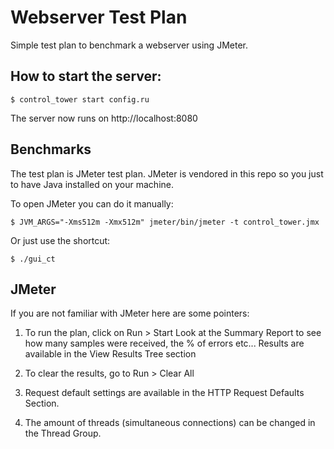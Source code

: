 # Webserver Test Plan

Simple test plan to benchmark a webserver using JMeter.

## How to start the server:

    $ control_tower start config.ru

The server now runs on http://localhost:8080

## Benchmarks

The test plan is JMeter test plan. JMeter is vendored in this repo so you just to have Java installed on your machine.

To open JMeter you can do it manually:

    $ JVM_ARGS="-Xms512m -Xmx512m" jmeter/bin/jmeter -t control_tower.jmx

Or just use the shortcut:

    $ ./gui_ct

## JMeter

If you are not familiar with JMeter here are some pointers:

1. To run the plan, click on Run > Start
Look at the Summary Report to see how many samples were received, the % of errors etc...
Results are available in the View Results Tree section

2. To clear the results, go to Run > Clear All

3. Request default settings are available in the HTTP Request Defaults Section.

4. The amount of threads (simultaneous connections) can be changed in the Thread Group.